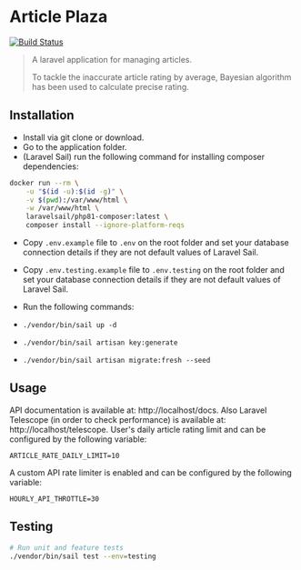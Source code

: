 # Article Plaza

<a href="https://github.com/reven2on/article_plaza/actions/workflows/laravel.yml"><img src="https://github.com/reven2on/article_plaza/actions/workflows/laravel.yml/badge.svg" alt="Build Status"></a>


> A laravel application for managing articles.
>
>  To tackle the inaccurate article rating by average, Bayesian algorithm has been used to calculate precise rating.


## Installation

-  Install via git clone or download.
- Go to the application folder.
- (Laravel Sail) run the following command for installing composer dependencies:

```bash
docker run --rm \
    -u "$(id -u):$(id -g)" \
    -v $(pwd):/var/www/html \
    -w /var/www/html \
    laravelsail/php81-composer:latest \
    composer install --ignore-platform-reqs
```
- Copy `.env.example` file to `.env` on the root folder and set your database connection details if they are not default values of Laravel Sail.
- Copy `.env.testing.example` file to `.env.testing` on the root folder and set your database connection details if they are not default values of Laravel Sail.
- Run the following commands: 

- `./vendor/bin/sail up -d`

- `./vendor/bin/sail artisan key:generate`

- `./vendor/bin/sail artisan migrate:fresh --seed`

## Usage
API documentation is available at: http://localhost/docs.
Also Laravel Telescope (in order to check performance) is available at: http://localhost/telescope.
User's daily article rating limit and can be configured by the following variable:

`ARTICLE_RATE_DAILY_LIMIT=10`

A custom API rate limiter is enabled and can be configured by the following variable:

`HOURLY_API_THROTTLE=30`

## Testing

```bash
# Run unit and feature tests
./vendor/bin/sail test --env=testing
```